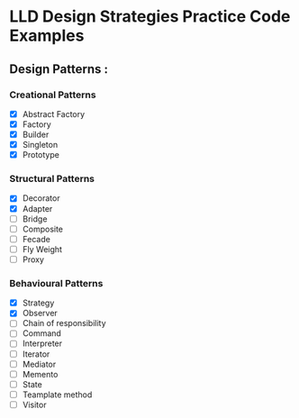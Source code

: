 # LLD Design Strategies Practice Code Examples

## Design Patterns :

### Creational Patterns
- [x] Abstract Factory
- [x] Factory
- [x] Builder
- [x] Singleton
- [x] Prototype

### Structural Patterns
- [x] Decorator
- [x] Adapter
- [ ] Bridge
- [ ] Composite
- [ ] Fecade
- [ ] Fly Weight
- [ ] Proxy

### Behavioural Patterns
- [x] Strategy 
- [x] Observer
- [ ] Chain of responsibility
- [ ] Command
- [ ] Interpreter
- [ ] Iterator
- [ ] Mediator
- [ ] Memento
- [ ] State
- [ ] Teamplate method
- [ ] Visitor

